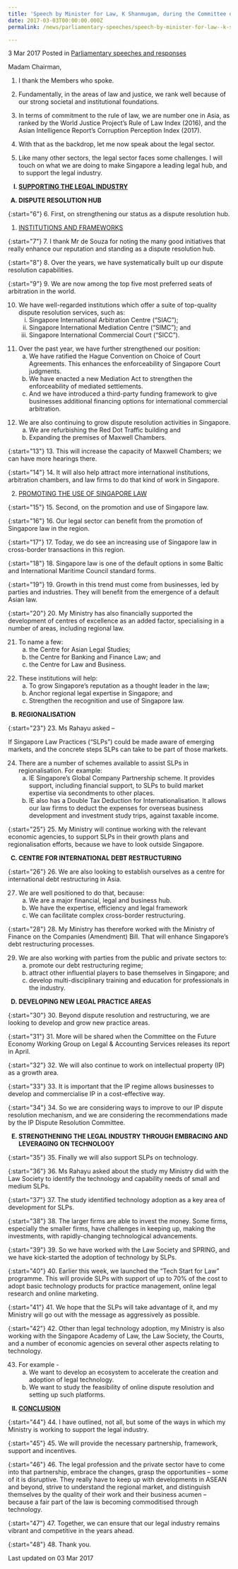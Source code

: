 ```yaml
---
title: 'Speech by Minister for Law, K Shanmugam, during the Committee of Supply Debate 2017'
date: 2017-03-03T00:00:00.000Z
permalink: /news/parliamentary-speeches/speech-by-minister-for-law--k-shanmugam--during-the-committee-of0/

---
```



3 Mar 2017 Posted in [Parliamentary speeches and responses](/news/parliamentary-speeches)


Madam Chairman,

1. I thank the Members who spoke. 

2. Fundamentally, in the areas of law and justice, we rank well because of our strong societal and institutional foundations.


3. In terms of commitment to the rule of law, we are number one in Asia, as ranked by the World Justice Project’s Rule of Law Index (2016), and the Asian Intelligence Report’s Corruption Perception Index (2017).


4. With that as the backdrop, let me now speak about the legal sector. 


5. Like many other sectors, the legal sector faces some challenges. I will touch on what we are doing to make Singapore a leading legal hub, and to support the legal industry.

<ol style="list-style-type: upper-roman; font-weight:bold;">
<li><u>SUPPORTING THE LEGAL INDUSTRY</u></li>
</ol>


<ol style="list-style-type: upper-alpha; font-weight:bold;">
<li>DISPUTE RESOLUTION HUB </li>
</ol>

{:start="6"}
6. First, on strengthening our status as a dispute resolution hub. 

<ol start="1">
<li><u> INSTITUTIONS AND FRAMEWORKS </u></li>
</ol>


{:start="7"}
7. I thank Mr de Souza for noting the many good initiatives that really enhance our reputation and standing as a dispute resolution hub.

{:start="8"}
8. Over the years, we have systematically built up our dispute resolution capabilities. 

{:start="9"}
9. We are now among the top five most preferred seats of arbitration in the world.

<ol start="10">
<li> We have well-regarded institutions which offer a suite of top-quality dispute resolution services, such as: 

<ol style="list-style-type: lower-roman">
<li>Singapore International Arbitration Centre (“SIAC”);</li>
<li>Singapore International Mediation Centre (“SIMC”); and </li>
<li>Singapore International Commercial Court (“SICC”).</li>
</ol>

</li>
</ol>


<ol start="11">
<li>Over the past year, we have further strengthened our position:

<ol style="list-style-type: lower-alpha">
<li> We have ratified the Hague Convention on Choice of Court Agreements. This enhances the enforceability of Singapore Court judgments. </li>
<li>We have enacted a new Mediation Act to strengthen the enforceability of mediated settlements. </li>
<li>And we have introduced a third-party funding framework to give businesses additional financing options for international commercial arbitration.</li>
</ol>

</li>
</ol>


<ol start="12">
<li>We are also continuing to grow dispute resolution activities in Singapore. 

<ol style="list-style-type: lower-alpha">
<li>We are refurbishing the Red Dot Traffic building and</li>
<li>Expanding the premises of Maxwell Chambers.</li>
</ol>

</li>
</ol>


{:start="13"}
13. This will increase the capacity of Maxwell Chambers; we can have more hearings there.

{:start="14"}
14. It will also help attract more international institutions, arbitration chambers, and law firms to do that kind of work in Singapore. 


<ol start="2">
<li><u>PROMOTING THE USE OF SINGAPORE LAW</u></li>
</ol>


{:start="15"}
15. Second, on the promotion and use of Singapore law.

{:start="16"}
16. Our legal sector can benefit from the promotion of Singapore law in the region. 

{:start="17"}
17. Today, we do see an increasing use of Singapore law in cross-border transactions in this region.

{:start="18"}
18. Singapore law is one of the default options in some Baltic and International Maritime Council standard forms.

{:start="19"}
19. Growth in this trend must come from businesses, led by parties and industries. They will benefit from the emergence of a default Asian law. 

{:start="20"}
20. My Ministry has also financially supported the development of centres of excellence as an added factor, specialising in a number of areas, including regional law. 



<ol start="21">
<li>To name a few: 

<ol style="list-style-type: lower-alpha">
<li> the Centre for Asian Legal Studies; </li>
<li>the Centre for Banking and Finance Law; and</li>
<li>the Centre for Law and Business.</li>
</ol>

</li>
</ol>

<ol start="22">
<li>These institutions will help:

<ol style="list-style-type: lower-alpha">
<li>To grow Singapore’s reputation as a thought leader in the law;</li>
<li>Anchor regional legal expertise in Singapore; and</li>
<li>Strengthen the recognition and use of Singapore law. </li>
</ol>

</li>
</ol>


<ol start="2" style="list-style-type: upper-alpha; font-weight:bold;">
<li>REGIONALISATION </li>
</ol>

{:start="23"}
23. Ms Rahayu asked – 

If Singapore Law Practices (“SLPs”) could be made aware of emerging markets, and the concrete steps SLPs can take to be part of those markets.


<ol start="24">
<li>There are a number of schemes available to assist SLPs in regionalisation. 
For example: 
<ol style="list-style-type: lower-alpha">
<li>IE Singapore’s Global Company Partnership scheme. It provides support, including financial support, to SLPs to build market expertise via secondments to other places. </li>
<li> IE also has a Double Tax Deduction for Internationalisation. It allows our law firms to deduct the expenses for overseas business development and investment study trips, against taxable income.

</li>
</ol>
</li>
</ol>

{:start="25"}
25. My Ministry will continue working with the relevant economic agencies, to support SLPs in their growth plans and regionalisation efforts, because we have to look outside Singapore.


<ol start="3" style="list-style-type: upper-alpha; font-weight:bold;">
<li>CENTRE FOR INTERNATIONAL DEBT RESTRUCTURING</li>
</ol>


{:start="26"}
26. We are also looking to establish ourselves as a centre for international debt restructuring in Asia. 


<ol start="27">
<li>We are well positioned to do that, because: 

<ol style="list-style-type: lower-alpha">
<li>We are a major financial, legal and business hub.</li>
<li>We have the expertise, efficiency and legal framework</li>
<li>We can facilitate complex cross-border restructuring.</li>
</ol>

</li>
</ol>


{:start="28"}
28. My Ministry has therefore worked with the Ministry of Finance on the Companies (Amendment) Bill. That will enhance Singapore’s debt restructuring processes. 

<ol start="29">
<li>We are also working with parties from the public and private sectors to: 

<ol style="list-style-type: lower-alpha">
<li>promote our debt restructuring regime;</li>
<li>attract other influential players to base themselves in Singapore; and</li>
<li>develop multi-disciplinary training and education for professionals in the industry.</li>
</ol>

</li>
</ol>


<ol start="4" style="list-style-type: upper-alpha; font-weight:bold;">
<li>DEVELOPING NEW LEGAL PRACTICE AREAS </li>
</ol>


{:start="30"}
30. Beyond dispute resolution and restructuring, we are looking to develop and grow new practice areas. 

{:start="31"}
31. More will be shared when the Committee on the Future Economy Working Group on Legal & Accounting Services releases its report in April. 

{:start="32"}
32. We will also continue to work on intellectual property (IP) as a growth area. 

{:start="33"}
33. It is important that the IP regime allows businesses to develop and commercialise IP in a cost-effective way. 

{:start="34"}
34. So we are considering ways to improve to our IP dispute resolution mechanism, and we are considering the recommendations made by the IP Dispute Resolution Committee.

<ol start="5" style="list-style-type: upper-alpha; font-weight:bold;">
<li>STRENGTHENING THE LEGAL INDUSTRY THROUGH EMBRACING AND LEVERAGING ON TECHNOLOGY</li>
</ol>


{:start="35"}
35. Finally we will also support SLPs on technology. 

{:start="36"}
36. Ms Rahayu asked about the study my Ministry did with the Law Society to identify the technology and capability needs of small and medium SLPs. 

{:start="37"}
37. The study identified technology adoption as a key area of development for SLPs.

{:start="38"}
38. The larger firms are able to invest the money. Some firms, especially the smaller firms, have challenges in keeping up, making the investments, with rapidly-changing technological advancements. 

{:start="39"}
39. So we have worked with the Law Society and SPRING, and we have kick-started the adoption of technology by SLPs.

{:start="40"}
40. Earlier this week, we launched the “Tech Start for Law” programme. This will provide SLPs with support of up to 70% of the cost to adopt basic technology products for practice management, online legal research and online marketing.

{:start="41"}
41. We hope that the SLPs will take advantage of it, and my Ministry will go out with the message as aggressively as possible. 

{:start="42"}
42. Other than legal technology adoption, my Ministry is also working with the Singapore Academy of Law, the Law Society, the Courts, and a number of economic agencies on several other aspects relating to technology.

<ol start="43">
<li>For example - 

<ol style="list-style-type: lower-alpha">
<li>We want to develop an ecosystem to accelerate the creation and adoption of legal technology. </li>
<li>We want to study the feasibility of online dispute resolution and setting up such platforms. </li>
</ol>

</li>
</ol>


<ol start="2" style="list-style-type: upper-roman; font-weight:bold;">
<li><u>CONCLUSION</u></li>
</ol>

{:start="44"}
44. I have outlined, not all, but some of the ways in which my Ministry is working to support the legal industry.

{:start="45"}
45. We will provide the necessary partnership, framework, support and incentives. 

{:start="46"}
46. The legal profession and the private sector have to come into that partnership, embrace the changes, grasp the opportunities – some of it is disruptive. They really have to keep up with developments in ASEAN and beyond, strive to understand the regional market, and distinguish themselves by the quality of their work and their business acumen – because a fair part of the law is becoming commoditised through technology.

{:start="47"}
47. Together, we can ensure that our legal industry remains vibrant and competitive in the years ahead. 

{:start="48"}
48. Thank you.






<p class="right-side-updated">Last updated on 03 Mar 2017</p> 
